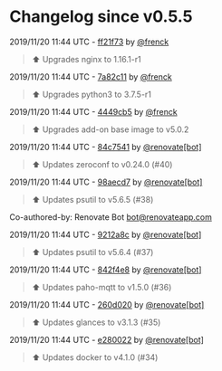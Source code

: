 # Changelog since v0.5.5

2019/11/20 11:44 UTC - [ff21f73](https://github.com/hassio-addons/addon-glances/commit/ff21f73d0284423f090ab134167759428d63e87f) by [@frenck](https://github.com/frenck)
> :arrow_up: Upgrades nginx to 1.16.1-r1 

2019/11/20 11:44 UTC - [7a82c11](https://github.com/hassio-addons/addon-glances/commit/7a82c11fbccfc6fac24501fb16ca2af8d11b4f80) by [@frenck](https://github.com/frenck)
> :arrow_up: Upgrades python3 to 3.7.5-r1 

2019/11/20 11:44 UTC - [4449cb5](https://github.com/hassio-addons/addon-glances/commit/4449cb5d0d0e29aa1e8821e820c3c20c9b379428) by [@frenck](https://github.com/frenck)
> :arrow_up: Upgrades add-on base image to v5.0.2 

2019/11/20 11:44 UTC - [84c7541](https://github.com/hassio-addons/addon-glances/commit/84c7541ee1e9a16e976c75d82c486575f4e36fed) by [@renovate[bot]](https://github.com/apps/renovate)
> :arrow_up: Updates zeroconf to v0.24.0 (#40) 

2019/11/20 11:44 UTC - [98aecd7](https://github.com/hassio-addons/addon-glances/commit/98aecd7ccf88fcf37db312791e95214dc8540295) by [@renovate[bot]](https://github.com/apps/renovate)
> :arrow_up: Updates psutil to v5.6.5 (#38)



Co-authored-by: Renovate Bot <bot@renovateapp.com> 

2019/11/20 11:44 UTC - [9212a8c](https://github.com/hassio-addons/addon-glances/commit/9212a8c0f19c9fc675c1907901a11bd27dd2cf9f) by [@renovate[bot]](https://github.com/apps/renovate)
> :arrow_up: Updates psutil to v5.6.4 (#37) 

2019/11/20 11:44 UTC - [842f4e8](https://github.com/hassio-addons/addon-glances/commit/842f4e83f436f9ed7187de0906c2e1feca4792ef) by [@renovate[bot]](https://github.com/apps/renovate)
> :arrow_up: Updates paho-mqtt to v1.5.0 (#36) 

2019/11/20 11:44 UTC - [260d020](https://github.com/hassio-addons/addon-glances/commit/260d02019307f691107e3f33f60bbc6f0ccb7371) by [@renovate[bot]](https://github.com/apps/renovate)
> :arrow_up: Updates glances to v3.1.3 (#35) 

2019/11/20 11:44 UTC - [e280022](https://github.com/hassio-addons/addon-glances/commit/e2800225b6152e3d1ecfd573e281c3bed9c80a08) by [@renovate[bot]](https://github.com/apps/renovate)
> :arrow_up: Updates docker to v4.1.0 (#34) 

